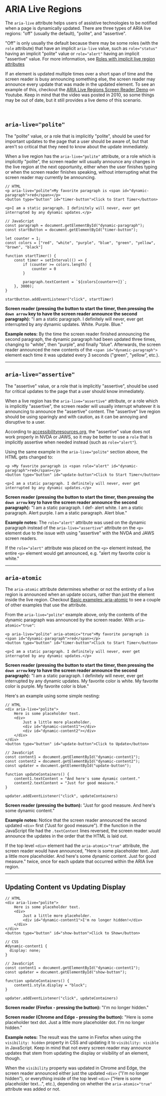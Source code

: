 # ARIA Live Regions

The `aria-live` attribute helps users of assistive technologies to be notified when a page is dynamically updated. There are three types of ARIA live regions: "off" (usually the default), "polite", and "assertive".

"Off" is only usually the default because there may be some roles (with the `role` attribute) that have an implicit `aria-live` value, such as `role="status"` having an implicit "polite" value or `role="alert"` having an implicit "assertive" value. For more information, see [Roles with implicit live region attributes](https://developer.mozilla.org/en-US/docs/Web/Accessibility/ARIA/ARIA_Live_Regions#roles_with_implicit_live_region_attributes)

If an element is updated multiple times over a short span of time and the screen reader is busy announcing something else, the screen reader may announce every update that was made in the updated element. To see an example of this, checkout the [ARIA Live Regions Screen Reader Demo](https://www.youtube.com/watch?v=9nZnTdSAkH0&t=43s) on Youtube. Keep in mind that the video was posted in 2010, so some things may be out of date, but it still provides a live demo of this scenario.

<br>

## `aria-live="polite"`

The "polite" value, or a role that is implicitly "polite", should be used for important updates to the page that a user should be aware of, but that aren't so critical that they need to know about the update immediately.

When a live region has the `aria-live="polite"` attribute, or a role which is implicitly "polite", the screen reader will usually announce any changes in the live region at the next opportunity, either when the user finishes typing or when the screen reader finishes speaking, without interrupting what the screen reader may currently be announcing.

    // HTML
    <p aria-live="polite">My favorite paragraph is <span id="dynamic-paragraph">red</span></p>
    <button type="button" id="timer-button">Click to Start Timer</button>

    <p>I am a static paragraph. I definitely will never, ever get interrupted by any dynamic updates.</p>
    
    // JavaScript
    const paragraph = document.getElementById("dynamic-paragraph");
    const startButton = document.getElementById("timer-button");

    let counter = 1;
    const colors = ["red", "white", "purple", "blue", "green", "yellow", "brown", "black"]

    function startTimer() {
        const timer = setInterval(() => {
            if (counter >= colors.length) {
                counter = 0
            }

            paragraph.textContent = `${colors[counter++]}`;
        }, 3000);
    }

    startButton.addEventListener("click", startTimer)

**Screen reader (pressing the button to start the timer, then pressing the `down arrow` key to have the screen reader announce the second paragraph):** "I am a static paragraph. I definitely will never, ever get interrupted by any dynamic updates. White. Purple. Blue."

**Example notes:** By the time the screen reader finished announcing the second paragraph, the dynamic paragraph had been updated three times, changing to "white", then "purple", and finally "blue". Afterwards, the screen reader announced the new contents of the `<span id="dynamic-paragraph">` element each time it was updated every 3 seconds ("green", "yellow", etc.).

<hr>

## `aria-live="assertive"`

The "assertive" value, or a role that is implicitly "assertive", should be used for critical updates to the page that a user should know immediately.

When a live region has the `aria-live="assertive"` attribute, or a role which is implicitly "assertive", the screen reader will usually interrupt whatever it is announcing to announce the "assertive" content. The "assertive" live region should be using sparingly and with caution, as it can be annoying and disruptive to a user.

According to [accessibilityresources.org](https://accessibilityresources.org/aria-live), the "assertive" value does not work properly in NVDA or JAWS, so it may be better to use a `role` that is implicitly assertive when needed instead (such as `role="alert"`).

Using the same example in the `aria-live="polite"` section above, the HTML gets changed to:

    <p >My favorite paragraph is <span role="alert" id="dynamic-paragraph">red</span></p>
    <button type="button" id="update-button">Click to Start Timer</button>

    <p>I am a static paragraph. I definitely will never, ever get interrupted by any dynamic updates.</p>

**Screen reader (pressing the button to start the timer, then pressing the `down arrow` key to have the screen reader announce the second paragraph):** "I am a static paragraph. I def- alert white. I am a static paragraph. Alert purple. I am a static paragraph. Alert blue."

**Example notes:** The `role="alert"` attribute was used on the dynamic paragraph instead of the `aria-live="assertive"` attribute on the `<p>` element due to the issue with using "assertive" with the NVDA and JAWS screen readers.

If the `role="alert"` attribute was placed on the `<p>` element instead, the entire `<p>` element would get announced, e.g. "alert my favorite color is white."

<hr>

## `aria-atomic`

The `aria-atomic` attribute determines whether or not the entirety of a live region is announced when an update occurs, rather than just the element inside the live region. Checkout [Basic examples: aria-atomic](https://developer.mozilla.org/en-US/docs/Web/Accessibility/ARIA/ARIA_Live_Regions#basic-examples-aria-atomic) to see a couple of other examples that use the attribute.

From the `aria-live="polite"` example above, only the contents of the dynamic paragraph was announced by the screen reader. With `aria-atomic="true"`:

    <p aria-live="polite" aria-atomic="true">My favorite paragraph is <span id="dynamic-paragraph">red</span></p>
    <button type="button" id="timer-button">Click to Start Timer</button>

    <p>I am a static paragraph. I definitely will never, ever get interrupted by any dynamic updates.</p>

**Screen reader (pressing the button to start the timer, then pressing the `down arrow` key to have the screen reader announce the second paragraph):** "I am a static paragraph. I definitely will never, ever get interrupted by any dynamic updates. My favorite color is white. My favorite color is purple. My favorite color is blue."

Here's an example using some simple nesting:
    
    // HTML
    <div aria-live="polite">
        Here is some placeholder text.
        <div>
            Just a little more placeholder.
            <div id="dynamic-content1"></div>
            <div id="dynamic-content2"></div>
        </div>
    </div>
    <button type="button" id="update-button">Click to Update</button>
    
    // JavaScript
    const content1 = document.getElementById("dynamic-content1");
    const content2 = document.getElementById("dynamic-content2");
    const updater = document.getElementById("update-button");

    function updateContainers() {
        content1.textContent = "And here's some dynamic content."
        content2.textContent = "Just for good measure."
    }

    updater.addEventListener("click", updateContainers)

**Screen reader (pressing the button):** "Just for good measure. And here's some dynamic content."

**Example notes:** Notice that the screen reader announced the second updated `<div>` first ("Just for good measure"). If the function in the JavaScript file had the `.textContent` lines reversed, the screen reader would announce the updates in the order that the HTML is laid out.

If the top level `<div>` element had the `aria-atomic="true"` attribute, the screen reader would have announced, "Here is some placeholder text. Just a little more placeholder. And here's some dynamic content. Just for good measure." twice, once for each update that occurred within the ARIA live region.

<hr>

## Updating Content vs Updating Display
    
    // HTML
    <div aria-live="polite">
        Here is some placeholder text.
        <div>
            Just a little more placeholder.
            <div id="dynamic-content1">I'm no longer hidden!</div>
        </div>
    </div>
    <button type="button" id="show-button">Click to Show</button>
    
    // CSS
    #dynamic-content1 {
      display: none;
    }
    
    // JavaScript
    const content1 = document.getElementById("dynamic-content1");
    const updater = document.getElementById("show-button");

    function updateContainers() {
        content1.style.display = "block";
    }

    updater.addEventListener("click", updateContainers)
    
**Screen reader (Firefox - pressing the button):** "I'm no longer hidden."

**Screen reader (Chrome and Edge - pressing the button):** "Here is some placeholder text dot. Just a little more placeholder dot. I'm no longer hidden."

**Example notes:** The result was the same in Firefox when using the `visibility: hidden` property in CSS and updating it to `visibility: visible` in JavaScript. Keep in mind that not every screen reader may announce updates that stem from updating the display or visibility of an element, though.

When the `visibility` property was updated in Chrome and Edge, the screen reader announced either just the updated `<div>` ("I'm no longer hidden"), or everything inside of the top level `<div>` ("Here is some placeholder text...", etc.), depending on whether the `aria-atomic="true"` attribute was added or not.


